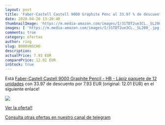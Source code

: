 ```yaml
---
layout: post
title: 'Faber-Castell Castell 9000 Graphite Penc al 33.97 % de descuento'
date: 2020-04-20 13:20:48
thumbnailImage: 'https://m.media-amazon.com/images/I/31TDT2ue3CL._SL200_.jpg'
images: [ 'https://m.media-amazon.com/images/I/31TDT2ue3CL._SL200_.jpg' ]
comments: true
category: ofertas
author: ring
slug: B000VNSCHO
description:
actualPrice: 7.93 EUR
comparePrice: 12.01 EUR
inStock: true
---
```


Está [Faber-Castell Castell 9000 Graphite Pencil - HB - Lápiz  paquete de  12 unidades](https://www.amazon.com/dp/B000VNSCHO/?tag=redken08-20) con 33.97 de descuento por 7.93 EUR (original: 12.01 EUR) en el siguiente enlace!

[![](https://m.media-amazon.com/images/I/31TDT2ue3CL._SL200_.jpg)](https://www.amazon.com/dp/B000VNSCHO/?tag=redken08-20)

[Ver la oferta!!](https://www.amazon.com/dp/B000VNSCHO/?tag=redken08-20)

[Consulta otras ofertas en nuestro canal de telegram](https://t.me/s/ofertas25)
